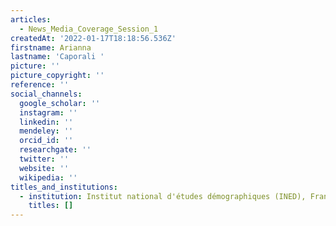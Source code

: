 ```yaml
---
articles:
  - News_Media_Coverage_Session_1
createdAt: '2022-01-17T18:18:56.536Z'
firstname: Arianna
lastname: 'Caporali '
picture: ''
picture_copyright: ''
reference: ''
social_channels:
  google_scholar: ''
  instagram: ''
  linkedin: ''
  mendeley: ''
  orcid_id: ''
  researchgate: ''
  twitter: ''
  website: ''
  wikipedia: ''
titles_and_institutions:
  - institution: Institut national d'études démographiques (INED), France
    titles: []
---
```

